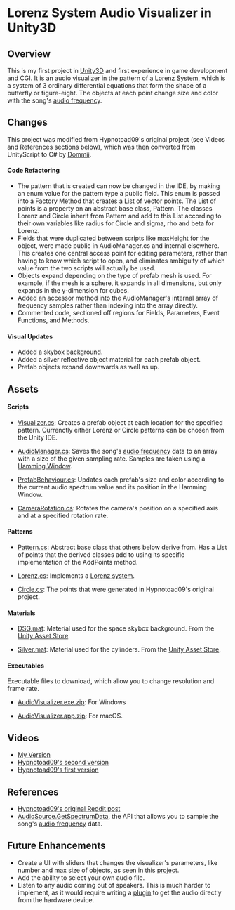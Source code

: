# Lorenz System Audio Visualizer in Unity3D

## Overview
This is my first project in [Unity3D](https://unity3d.com/) and first experience in game development and CGI.
It is an audio visualizer in the pattern of a [Lorenz System](https://en.wikipedia.org/wiki/Lorenz_system),
which is a system of 3 ordinary differential equations that form the shape of a butterfly or figure-eight. 
The objects at each point change size and color with the song's [audio frequency](https://en.wikipedia.org/wiki/Audio_frequency).    

## Changes
This project was modified from Hypnotoad09's original project (see Videos and References sections below), 
which was then converted from UnityScript to C# by [Dommii](https://github.com/Domiii/UnityAudioVisualizer).

#### Code Refactoring
* The pattern that is created can now be changed in the IDE, by making an enum value for the pattern type a public field.  This enum 
is passed into a Factory Method that creates a List of vector points.  The List of points is a property on an abstract base class, Pattern.
The classes Lorenz and Circle inherit from Pattern and add to this List according to their own variables like radius for Circle and 
sigma, rho and beta for Lorenz.
* Fields that were duplicated between scripts like maxHeight for the object, were made public in AudioManager.cs and internal elsewhere.  
  This creates one central access point for editing parameters, rather than having to know which script to open, and eliminates ambiguity of 
  which value from the two scripts will actually be used.  
* Objects expand depending on the type of prefab mesh is used.  For example, if the mesh is a sphere, it expands in all dimensions, but
only expands in the y-dimension for cubes.
* Added an accessor method into the AudioManager's internal array of frequency samples rather than indexing into the array directly.
* Commented code, sectioned off regions for Fields, Parameters, Event Functions, and Methods.

#### Visual Updates
* Added a skybox background.
* Added a silver reflective object material for each prefab object. 
* Prefab objects expand downwards as well as up.

## Assets
#### Scripts
* [Visualizer.cs](https://github.com/aldrinabastillas/Audio-Visualizer/blob/master/Assets/Scripts/Visualizer.cs):
Creates a prefab object at each location for the specified pattern. Currenctly either Lorenz or Circle patterns
can be chosen from the Unity IDE. 

* [AudioManager.cs](https://github.com/aldrinabastillas/Audio-Visualizer/blob/master/Assets/Scripts/AudioManager.cs):
Saves the song's [audio frequency](https://en.wikipedia.org/wiki/Audio_frequency) data to an array with a size of the given sampling rate. 
Samples are taken using a [Hamming Window](https://en.wikipedia.org/wiki/Window_function#Hamming_window).

* [PrefabBehaviour.cs](https://github.com/aldrinabastillas/Audio-Visualizer/blob/master/Assets/Scripts/PrefabBehaviour.cs):
Updates each prefab's size and color according to the current audio spectrum value and its position in the Hamming Window.

* [CameraRotation.cs](https://github.com/aldrinabastillas/Audio-Visualizer/blob/master/Assets/Scripts/CameraRotation.cs):
Rotates the camera's position on a specified axis and at a specified rotation rate.


#### Patterns
* [Pattern.cs](https://github.com/aldrinabastillas/Audio-Visualizer/blob/master/Assets/Patterns/Pattern.cs):
Abstract base class that others below derive from.  Has a List of points that the derived classes add to using 
its specific implementation of the AddPoints method. 

* [Lorenz.cs](https://github.com/aldrinabastillas/Audio-Visualizer/blob/master/Assets/Patterns/Lorenz.cs):
Implements a [Lorenz system](https://en.wikipedia.org/wiki/Lorenz_system).

* [Circle.cs](https://github.com/aldrinabastillas/Audio-Visualizer/blob/master/Assets/Patterns/Circle.cs):
The points that were generated in Hypnotoad09's original project.


#### Materials
* [DSG.mat](https://github.com/aldrinabastillas/Audio-Visualizer/blob/master/Assets/Materials/DeepSpaceGreen/DSG.mat):
Material used for the space skybox background.  From the [Unity Asset Store](https://www.assetstore.unity3d.com/en/#!/content/25142).

* [Silver.mat](https://github.com/aldrinabastillas/Audio-Visualizer/blob/master/Assets/Materials/PBS%20Metallic/Silver.mat):
Material used for the cylinders. From the [Unity Asset Store](https://www.assetstore.unity3d.com/en/#!/content/25422).


#### Executables
Executable files to download, which allow you to change resolution and frame rate.
* [AudioVisualizer.exe.zip](https://github.com/aldrinabastillas/Audio-Visualizer/blob/master/AudioVisualizer.exe.zip):
For Windows

* [AudioVisualizer.app.zip](https://github.com/aldrinabastillas/Audio-Visualizer/blob/master/AudioVisualizer.app.zip):
For macOS.


## Videos
* [My Version](https://www.youtube.com/watch?v=Rgu4TiTfQYs)
* [Hypnotoad09's second version](https://www.youtube.com/watch?v=vQFNL4nNL_I)
* [Hypnotoad09's first version](https://www.youtube.com/watch?v=dbVz0tYfGcw)



## References
* [Hypnotoad09's original Reddit post](https://www.reddit.com/r/Unity3D/comments/35dm0n/check_out_this_cool_3d_audio_visualizer_ive_just/)
* [AudioSource.GetSpectrumData](https://docs.unity3d.com/ScriptReference/AudioSource.GetSpectrumData.html), the API that allows you to 
sample the song's [audio frequency](https://en.wikipedia.org/wiki/Audio_frequency) data.



## Future Enhancements
* Create a UI with sliders that changes the visualizer's parameters, like number and max size of objects, as seen in this [project](https://github.com/bellatesla/AudioVisualizer-Basic).
* Add the ability to select your own audio file.
* Listen to any audio coming out of speakers.  This is much harder to implement, as it would require writing a [plugin](https://docs.unity3d.com/Manual/Plugins.html) 
  to get the audio directly from the hardware device.